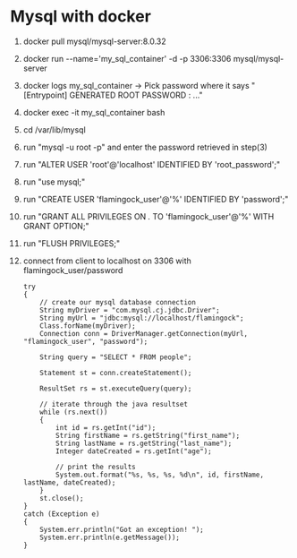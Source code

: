 # Mysql with docker
1. docker pull mysql/mysql-server:8.0.32
2. docker run --name='my_sql_container' -d -p 3306:3306 mysql/mysql-server
3. docker logs my_sql_container -> Pick password where it says "[Entrypoint] GENERATED ROOT PASSWORD : ..."
4. docker exec -it my_sql_container bash
5. cd /var/lib/mysql
6. run "mysql -u root -p" and enter the password retrieved in step(3)
7. run "ALTER USER 'root'@'localhost' IDENTIFIED BY 'root_password';"
8. run "use mysql;"
9. run "CREATE USER 'flamingock_user'@'%' IDENTIFIED BY 'password';"
10. run "GRANT ALL PRIVILEGES ON *.* TO 'flamingock_user'@'%' WITH GRANT OPTION;"
11. run "FLUSH PRIVILEGES;"
12. connect from client to localhost on 3306 with flamingock_user/password



        try
        {
            // create our mysql database connection
            String myDriver = "com.mysql.cj.jdbc.Driver";
            String myUrl = "jdbc:mysql://localhost/flamingock";
            Class.forName(myDriver);
            Connection conn = DriverManager.getConnection(myUrl, "flamingock_user", "password");

            String query = "SELECT * FROM people";

            Statement st = conn.createStatement();

            ResultSet rs = st.executeQuery(query);

            // iterate through the java resultset
            while (rs.next())
            {
                int id = rs.getInt("id");
                String firstName = rs.getString("first_name");
                String lastName = rs.getString("last_name");
                Integer dateCreated = rs.getInt("age");

                // print the results
                System.out.format("%s, %s, %s, %d\n", id, firstName, lastName, dateCreated);
            }
            st.close();
        }
        catch (Exception e)
        {
            System.err.println("Got an exception! ");
            System.err.println(e.getMessage());
        }